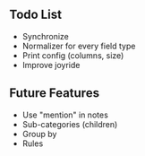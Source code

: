 ## Todo List

* Synchronize
* Normalizer for every field type
* Print config (columns, size)
* Improve joyride

## Future Features

* Use "mention" in notes
* Sub-categories (children)
* Group by
* Rules